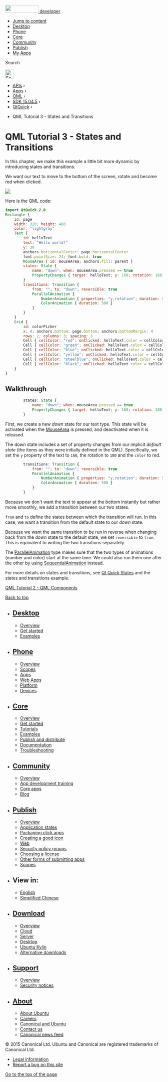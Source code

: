<a href="https://developer.ubuntu.com/" class="logo-ubuntu"><img src="https://developer.ubuntu.com/assets/sites/ubuntu/latest/u/img/logos/logo-ubuntu-orange.svg" width="106" height="25" /> <span>developer</span></a>

-   [Jump to content](index.html#main-content)
-   [Desktop](https://developer.ubuntu.com/en/desktop/)
-   [Phone](https://developer.ubuntu.com/en/phone/)
-   [Core](https://developer.ubuntu.com/core)
-   [Community](https://developer.ubuntu.com/en/community/)
-   [Publish](https://developer.ubuntu.com/en/publish/)
-   [My Apps](https://myapps.developer.ubuntu.com/)

Search

<img src="https://developer.ubuntu.com/assets/sites/ubuntu/latest/u/img/search-white.svg" alt="Search" height="28" />

-   [APIs](../../../../index.html) ›
-   [Apps](../../../index.html) ›
-   [QML](../../index.html) ›
-   <a href="../index.html" class="sub-nav-item">SDK 15.04.5</a> ›
-   <a href="../QtQuick/index.html" class="sub-nav-item">QtQuick</a> ›

<!-- -->

-   QML Tutorial 3 - States and Transitions

QML Tutorial 3 - States and Transitions
=======================================

<span class="subtitle"></span>
<span id="details"></span>
In this chapter, we make this example a little bit more dynamic by introducing states and transitions.

We want our text to move to the bottom of the screen, rotate and become red when clicked.

![](https://developer.ubuntu.com/static/devportal_uploaded/377c231e-211d-45e4-bfab-d3683fe1297a-api/apps/qml/sdk-15.04.5/qml-tutorial3/images/declarative-tutorial3_animation.gif)

Here is the QML code:

``` qml
import QtQuick 2.0
Rectangle {
    id: page
    width: 320; height: 480
    color: "lightgray"
    Text {
        id: helloText
        text: "Hello world!"
        y: 30
        anchors.horizontalCenter: page.horizontalCenter
        font.pointSize: 24; font.bold: true
        MouseArea { id: mouseArea; anchors.fill: parent }
        states: State {
            name: "down"; when: mouseArea.pressed == true
            PropertyChanges { target: helloText; y: 160; rotation: 180; color: "red" }
        }
        transitions: Transition {
            from: ""; to: "down"; reversible: true
            ParallelAnimation {
                NumberAnimation { properties: "y,rotation"; duration: 500; easing.type: Easing.InOutQuad }
                ColorAnimation { duration: 500 }
            }
        }
    }
    Grid {
        id: colorPicker
        x: 4; anchors.bottom: page.bottom; anchors.bottomMargin: 4
        rows: 2; columns: 3; spacing: 3
        Cell { cellColor: "red"; onClicked: helloText.color = cellColor }
        Cell { cellColor: "green"; onClicked: helloText.color = cellColor }
        Cell { cellColor: "blue"; onClicked: helloText.color = cellColor }
        Cell { cellColor: "yellow"; onClicked: helloText.color = cellColor }
        Cell { cellColor: "steelblue"; onClicked: helloText.color = cellColor }
        Cell { cellColor: "black"; onClicked: helloText.color = cellColor }
    }
}
```

<span id="walkthrough"></span>
Walkthrough
-----------

``` qml
        states: State {
            name: "down"; when: mouseArea.pressed == true
            PropertyChanges { target: helloText; y: 160; rotation: 180; color: "red" }
        }
```

First, we create a new *down* state for our text type. This state will be activated when the [MouseArea](../QtQuick.MouseArea/index.html) is pressed, and deactivated when it is released.

The *down* state includes a set of property changes from our implicit *default state* (the items as they were initially defined in the QML). Specifically, we set the `y` property of the text to `160`, the rotation to `180` and the `color` to red.

``` qml
        transitions: Transition {
            from: ""; to: "down"; reversible: true
            ParallelAnimation {
                NumberAnimation { properties: "y,rotation"; duration: 500; easing.type: Easing.InOutQuad }
                ColorAnimation { duration: 500 }
            }
        }
```

Because we don't want the text to appear at the bottom instantly but rather move smoothly, we add a transition between our two states.

`from` and `to` define the states between which the transition will run. In this case, we want a transition from the default state to our *down* state.

Because we want the same transition to be run in reverse when changing back from the *down* state to the default state, we set `reversible` to `true`. This is equivalent to writing the two transitions separately.

The [ParallelAnimation](../QtQuick.ParallelAnimation/index.html) type makes sure that the two types of animations (number and color) start at the same time. We could also run them one after the other by using [SequentialAnimation](../QtQuick.SequentialAnimation/index.html) instead.

For more details on states and transitions, see [Qt Quick States](../QtQuick.qtquick-statesanimations-states/index.html) and the states and transitions example.

<a href="../QtQuick.qml-tutorial2/index.html" class="prevPage">QML Tutorial 2 - QML Components</a>

[Back to top](index.html#)

-   [Desktop](https://developer.ubuntu.com/en/desktop/)
    ---------------------------------------------------

    -   [Overview](https://developer.ubuntu.com/en/desktop/)
    -   [Get started](http://snapcraft.io/?utm_source=developer.ubuntu.com&utm_medium=devportal&utm_term=snaps%20snapcraft%20desktop&utm_content=menu&utm_campaign=duc_snappers)
    -   [Examples](https://github.com/ubuntu/snappy-playpen)

-   [Phone](https://developer.ubuntu.com/en/phone/)
    -----------------------------------------------

    -   [Overview](https://developer.ubuntu.com/en/phone/)
    -   [Scopes](https://developer.ubuntu.com/en/phone/scopes/)
    -   [Apps](https://developer.ubuntu.com/en/phone/apps/)
    -   [Web Apps](https://developer.ubuntu.com/en/phone/web/)
    -   [Platform](https://developer.ubuntu.com/en/phone/platform/)
    -   [Devices](https://developer.ubuntu.com/en/phone/devices/)

-   [Core](https://developer.ubuntu.com/core)
    -----------------------------------------

    -   [Overview](https://developer.ubuntu.com/core)
    -   [Get started](https://developer.ubuntu.com/core/get-started)
    -   [Tutorials](https://developer.ubuntu.com/core/tutorials)
    -   [Examples](https://developer.ubuntu.com/core/examples)
    -   [Publish and distribute](https://developer.ubuntu.com/core/publish-and-distribute)
    -   [Documentation](https://developer.ubuntu.com/core/documentation)
    -   [Troubleshooting](https://developer.ubuntu.com/core/troubleshooting)

-   [Community](https://developer.ubuntu.com/en/community/)
    -------------------------------------------------------

    -   [Overview](https://developer.ubuntu.com/en/community/)
    -   [App development training](https://developer.ubuntu.com/en/community/training/)
    -   [Core apps](https://developer.ubuntu.com/en/community/core-apps/)
    -   [Blog](https://developer.ubuntu.com/en/community/blog/)

-   [Publish](https://developer.ubuntu.com/en/publish/)
    ---------------------------------------------------

    -   [Overview](https://developer.ubuntu.com/en/publish/)
    -   [Application states](https://developer.ubuntu.com/en/publish/application-states/)
    -   [Packaging click apps](https://developer.ubuntu.com/en/publish/packaging-click-apps/)
    -   [Creating a good icon](https://developer.ubuntu.com/en/publish/creating-a-good-icon/)
    -   [Web](https://developer.ubuntu.com/en/publish/web/)
    -   [Security policy groups](https://developer.ubuntu.com/en/publish/security-policy-groups/)
    -   [Choosing a license](https://developer.ubuntu.com/en/publish/choosing-a-license/)
    -   [Other forms of submitting apps](https://developer.ubuntu.com/en/publish/other-forms-of-submitting-apps/)
    -   [Scopes](https://developer.ubuntu.com/en/publish/scopes/)

-   View in:
    --------

    -   [English](index.html "Change to language: English")
    -   [Simplified Chinese](index.html "Change to language: Simplified Chinese")

-   [Download](http://ubuntu.com/download/)
    ---------------------------------------

    -   [Overview](http://ubuntu.com/download)
    -   [Cloud](http://ubuntu.com/download/cloud)
    -   [Server](http://ubuntu.com/download/server)
    -   [Desktop](http://ubuntu.com/download/desktop)
    -   [Ubuntu Kylin](http://ubuntu.com/download/ubuntu-kylin)
    -   [Alternative downloads](http://ubuntu.com/download/alternative-downloads)

-   [Support](http://ubuntu.com/support/)
    -------------------------------------

    -   [Overview](http://ubuntu.com/support)
    -   [Security notices](http://www.ubuntu.com/usn/)

-   [About](http://ubuntu.com/about/)
    ---------------------------------

    -   [About Ubuntu](http://ubuntu.com/about/about-ubuntu)
    -   [Careers](http://www.canonical.com/careers)
    -   [Canonical and Ubuntu](http://ubuntu.com/about/canonical-and-ubuntu)
    -   [Contact us](http://ubuntu.com/about/contact-us)
    -   [Canonical news feed](http://insights.ubuntu.com/feed/)

© 2015 Canonical Ltd. Ubuntu and Canonical are registered trademarks of Canonical Ltd.

-   [Legal information](http://www.ubuntu.com/legal)
-   [Report a bug on this site](https://bugs.launchpad.net/developer-ubuntu-com/)

<span class="accessibility-aid">[Go to the top of the page](index.html#)</span>
